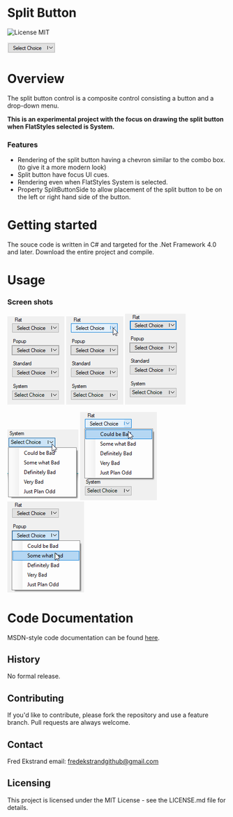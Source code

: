 
# Split Button

![License MIT](https://img.shields.io/badge/Licence-MIT-blue.svg)

![image](https://github.com/FredEkstrand/ImageFiles/raw/master/SplitButton/ProjecImage.PNG)

# Overview
The split button control is a composite control consisting a button and a drop-down menu.

**This is an experimental project with the focus on drawing the split button when FlatStyles selected is System.**

### Features

* Rendering of the split button having a chevron similar to the combo box.(to give it a more modern look)
* Split button have focus UI cues.
* Rendering even when FlatStyles System is selected.
* Property SplitButtonSide to allow placement of the split button to be on the left or right hand side of the button.


# Getting started
The souce code is written in C# and targeted for the .Net Framework 4.0 and later. Download the entire project and compile.


# Usage


### Screen shots

![Project type](https://github.com/FredEkstrand/ImageFiles/raw/master/SplitbuttonA.PNG )
![Project type](https://github.com/FredEkstrand/ImageFiles/raw/master/SplitbuttonB.PNG )
![Project type](https://github.com/FredEkstrand/ImageFiles/raw/master/SplitbuttonC.PNG )

![Project type](https://github.com/FredEkstrand/ImageFiles/raw/master/SplitbuttonD.PNG )
![Project type](https://github.com/FredEkstrand/ImageFiles/raw/master/SplitbuttonE.PNG )
![Project type](https://github.com/FredEkstrand/ImageFiles/raw/master/SplitbuttonF.PNG )

# Code Documentation
MSDN-style code documentation can be found [here](#).

## History
 No formal release.

## Contributing

If you'd like to contribute, please fork the repository and use a feature
branch. Pull requests are always welcome.

## Contact
Fred Ekstrand
email: fredekstrandgithub@gmail.com
## Licensing

This project is licensed under the MIT License - see the LICENSE.md file for details.
